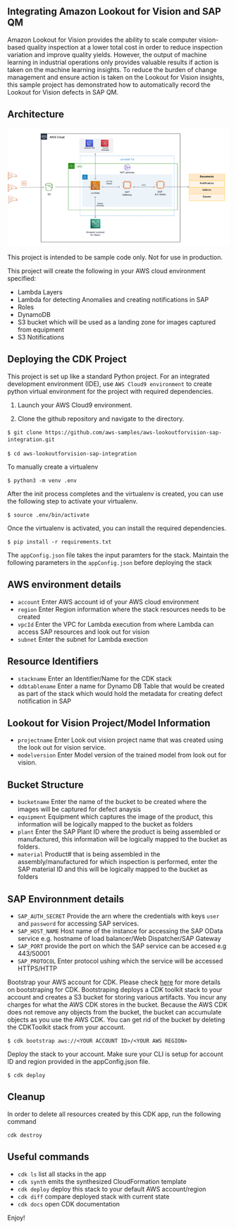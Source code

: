 ## Integrating Amazon Lookout for Vision and SAP QM 
Amazon Lookout for Vision provides the ability to scale computer vision-based quality inspection at a lower total cost in order to reduce inspection variation and improve quality yields. However, the output of machine learning in industrial operations only provides valuable results if action is taken on the machine learning insights. To reduce the burden of change management and ensure action is taken on the Lookout for Vision insights, this sample project has demonstrated how to automatically record the Lookout for Vision defects in SAP QM.

## Architecture
![architecture](/aws-lookoutvision-sap-integration.png)

This project is intended to be sample code only. Not for use in production.

This project will create the following in your AWS cloud environment specified:
* Lambda Layers
* Lambda for detecting Anomalies and creating notifications in SAP
* Roles
* DynamoDB
* S3 bucket which will be used as a landing zone for images captured from equipment
* S3 Notifications

## Deploying the CDK Project

This project is set up like a standard Python project.  For an integrated development environment (IDE), use `AWS Cloud9 environment` to create python virtual environment for the project with required dependencies.  

1. Launch your AWS Cloud9 environment.

2.  Clone the github repository and navigate to the directory.

```
$ git clone https://github.com/aws-samples/aws-lookoutforvision-sap-integration.git

$ cd aws-lookoutforvision-sap-integration
```

To manually create a virtualenv 

```
$ python3 -m venv .env
```

After the init process completes and the virtualenv is created, you can use the following
step to activate your virtualenv.

```
$ source .env/bin/activate
```

Once the virtualenv is activated, you can install the required dependencies.

```
$ pip install -r requirements.txt
```

The `appConfig.json` file takes the input paramters for the stack. Maintain the following parameters in the `appConfig.json` before deploying the stack

## AWS environment details
* `account` Enter AWS account id of your AWS cloud environment
* `region`  Enter Region information where the stack resources needs to be created
* `vpcId`   Enter the VPC for Lambda execution from where Lambda can access SAP resources and look out for vision
* `subnet`  Enter the subnet for Lambda exection
## Resource Identifiers
* `stackname` Enter an Identifier/Name for the CDK stack
* `ddbtablename` Enter a name for Dynamo DB Table that would be created as part of the stack which would hold the metadata for creating defect notification in SAP
## Lookout for Vision Project/Model Information
* `projectname` Enter Look out vision project name that was created using the look out for vision service.
* `modelversion` Enter Model version of the trained model from look out for vision.
## Bucket Structure
* `bucketname` Enter the name of the bucket to be created where the images will be captured for defect anaysis
* `equipment` Equipment which captures the image of the product, this information will be logically mapped to the bucket as folders
* `plant` Enter the SAP Plant ID where the product is being assembled or manufactured, this information will be logically mapped to the bucket as folders.
* `material` Product# that is being assembled in the assembly/manufactured for which inspection is performed, enter the SAP material ID and this will be logically mapped to the bucket as folders
## SAP Environnment details
* `SAP_AUTH_SECRET` Provide the arn where the credentials with keys `user` and `password` for accessing SAP services.
* `SAP_HOST_NAME` Host name of the instance for accessing the SAP OData service e.g. hostname of load balancer/Web Dispatcher/SAP Gateway
* `SAP_PORT` provide the port on which the SAP service can be accesed e.g 443/50001
* `SAP_PROTOCOL` Enter protocol ushing which the service will be accessed HTTPS/HTTP 


Bootstrap your AWS account for CDK. Please check [here](https://docs.aws.amazon.com/cdk/latest/guide/tools.html) for more details on bootstraping for CDK. Bootstraping deploys a CDK toolkit stack to your account and creates a S3 bucket for storing various artifacts. You incur any charges for what the AWS CDK stores in the bucket. Because the AWS CDK does not remove any objects from the bucket, the bucket can accumulate objects as you use the AWS CDK. You can get rid of the bucket by deleting the CDKToolkit stack from your account.

```
$ cdk bootstrap aws://<YOUR ACCOUNT ID>/<YOUR AWS REGION>
```

Deploy the stack to your account. Make sure your CLI is setup for account ID and region provided in the appConfig.json file.

```
$ cdk deploy
```

## Cleanup

In order to delete all resources created by this CDK app, run the following command

```
cdk destroy
```

## Useful commands

 * `cdk ls`          list all stacks in the app
 * `cdk synth`       emits the synthesized CloudFormation template
 * `cdk deploy`      deploy this stack to your default AWS account/region
 * `cdk diff`        compare deployed stack with current state
 * `cdk docs`        open CDK documentation

Enjoy!